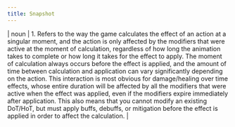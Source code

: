 ```yaml
---
title: Snapshot
---
```

| noun | 1.  	Refers to the way the game calculates the effect of an action at a singular moment, and the action is only affected by the modifiers that were active at the moment of calculation, regardless of how long the animation takes to complete or how long it takes for the effect to apply. The moment of calculation always occurs before the effect is applied, and the amount of time between calculation and application can vary significantly depending on the action. This interaction is most obvious for damage/healing over time effects, whose entire duration will be affected by all the modifiers that were active when the effect was applied, even if the modifiers expire immediately after application. This also means that you cannot modify an existing DoT/HoT, but must apply buffs, debuffs, or mitigation before the effect is applied in order to affect the calculation.	|